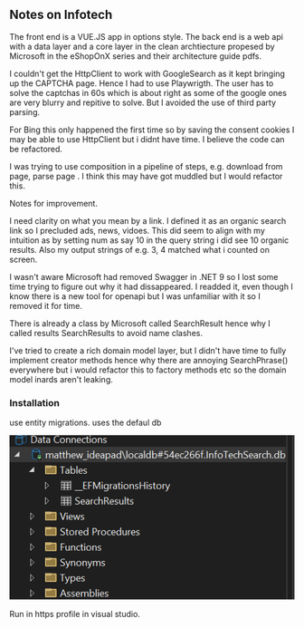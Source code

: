 ## Notes on Infotech

The front end is a VUE.JS app in options style.
The back end is a web api with a data layer and a core layer in the clean archtiecture propesed by Microsoft in the eShopOnX series and their architecture guide pdfs.

I couldn't get the HttpClient to work with GoogleSearch as it kept bringing up the CAPTCHA page.  Hence I had to use Playwrigth.  The user has to solve the captchas in 60s which is about right as some of the google ones are very blurry and repitive to solve. 
But I avoided the use of third party parsing.  

For Bing this only happened the first time so by saving the consent cookies I may be able to use HttpClient but i didnt have time.  I believe the code can be refactored.

I was trying to use composition in a pipeline of steps, e.g. download from page, parse page .  I think this may have got muddled but I would refactor this.



Notes for improvement.

I need clarity on what you mean by a link.  I defined it as an organic search link so I precluded ads, news, vidoes.  This did seem to align with my intuition as by setting num as say 10 in the query string i did see 10 organic results.  Also my output strings of e.g. 3, 4 matched what i counted on screen.

I wasn't aware Microsoft had removed Swagger in .NET 9 so I lost some time trying to figure out why it had dissappeared.  I readded it, even though I know there is a new tool for openapi but I was unfamiliar with it so I removed it for time.

There is already a class by Microsoft called SearchResult hence why I called results SearchResults to avoid name clashes.

I've tried to create a rich domain model layer, but I didn't have time to fully implement creator methods hence why there are annoying SearchPhrase() everywhere but i would refactor this to factory methods etc so the domain model inards aren't leaking.

### Installation

use entity migrations. uses the defaul db

![Screenshot 2025-03-31 132432](Screenshot%202025-03-31%20132432.png)

Run in https profile in visual studio.

